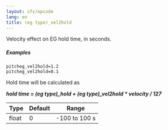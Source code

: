 ```yaml
---
layout: sfz/opcode
lang: en
title: (eg type)_vel2hold
---
```

Velocity effect on EG hold time, in seconds.

##### Examples

```
pitcheg_vel2hold=1.2
pitcheg_vel2hold=0.1
```

Hold time will be calculated as

***hold time = (eg type)_hold + (eg type)_vel2hold * velocity / 127***

| Type  | Default | Range         |
| ---   | ---     | ---           |
| float | 0       | -100 to 100 s |

